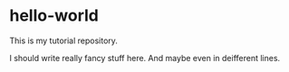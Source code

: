 # hello-world
This is my tutorial repository.

I should write really fancy stuff here.
And maybe even in deifferent lines.
